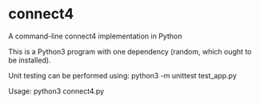 # connect4
A command-line connect4 implementation in Python

This is a Python3 program with one dependency (random, which ought to be installed).

Unit testing can be performed using: python3 -m unittest test_app.py

Usage: python3 connect4.py